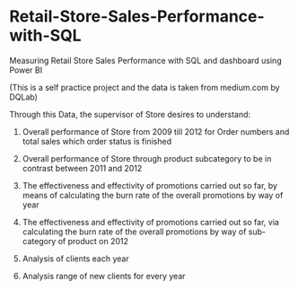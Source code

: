 # Retail-Store-Sales-Performance-with-SQL
Measuring Retail Store Sales Performance with SQL and dashboard using Power BI

(This is a self practice project and the data is taken from medium.com by DQLab)

Through this Data, the supervisor of Store desires to understand:

1) Overall performance of Store from 2009 till 2012 for Order numbers and total sales which order status is finished

2) Overall performance of Store through product subcategory to be in contrast between 2011 and 2012

3) The effectiveness and effectivity of promotions carried out so far, by means of calculating the burn rate of the overall promotions by way of year

4) The effectiveness and effectivity of promotions carried out so far, via calculating the burn rate of the overall promotions by way of sub-category of product on 2012

5) Analysis of clients each year

6) Analysis range of new clients for every year
